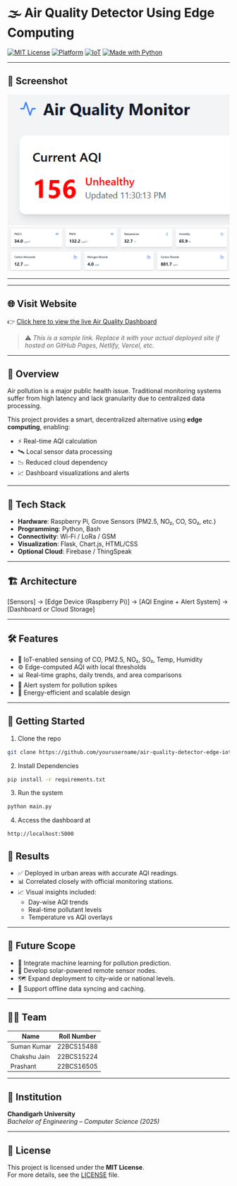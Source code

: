 
# 🌫️ Air Quality Detector Using Edge Computing

[![MIT License](https://img.shields.io/badge/license-MIT-green.svg)](LICENSE)
[![Platform](https://img.shields.io/badge/platform-RaspberryPi-orange.svg)](#)
[![IoT](https://img.shields.io/badge/IoT-enabled-blue.svg)](#)
[![Made with Python](https://img.shields.io/badge/Made%20with-Python-blue.svg)](#)


---

## 📸 Screenshot

<img src="photo1.png" alt="Dashboard View" width="700"/>
<img src="photo2.png" alt="Dashboard View" width="700"/>

---

---

## 🌐 Visit Website

👉 [Click here to view the live Air Quality Dashboard](https://jazzy-pithivier-dc198f.netlify.app/)

> ⚠️ *This is a sample link. Replace it with your actual deployed site if hosted on GitHub Pages, Netlify, Vercel, etc.*

---


## 📌 Overview

Air pollution is a major public health issue. Traditional monitoring systems suffer from high latency and lack granularity due to centralized data processing.

This project provides a smart, decentralized alternative using **edge computing**, enabling:
- ⚡ Real-time AQI calculation
- 🛰️ Local sensor data processing
- 📉 Reduced cloud dependency
- 📈 Dashboard visualizations and alerts

---

## 🧰 Tech Stack

- **Hardware**: Raspberry Pi, Grove Sensors (PM2.5, NO₂, CO, SO₂, etc.)
- **Programming**: Python, Bash
- **Connectivity**: Wi-Fi / LoRa / GSM
- **Visualization**: Flask, Chart.js, HTML/CSS
- **Optional Cloud**: Firebase / ThingSpeak

---

## 🏗️ Architecture
[Sensors] → [Edge Device (Raspberry Pi)] → [AQI Engine + Alert System] → [Dashboard or Cloud Storage]


---

## 🛠️ Features

- 📡 IoT-enabled sensing of CO, PM2.5, NO₂, SO₂, Temp, Humidity
- ⚙️ Edge-computed AQI with local thresholds
- 📊 Real-time graphs, daily trends, and area comparisons
- 🔔 Alert system for pollution spikes
- 🔋 Energy-efficient and scalable design

---

## 🚀 Getting Started

1. Clone the repo  
```bash
git clone https://github.com/yourusername/air-quality-detector-edge-iot.git
```
2. Install Dependencies
```bash
pip install -r requirements.txt
```
3. Run the system
```bash
python main.py
```
4. Access the dashboard at
```bash
http://localhost:5000
```
## 🧪 Results

- ✅ Deployed in urban areas with accurate AQI readings.
- 📊 Correlated closely with official monitoring stations.
- 📈 Visual insights included:
  - Day-wise AQI trends
  - Real-time pollutant levels
  - Temperature vs AQI overlays


---

## 🔭 Future Scope

- 🤖 Integrate machine learning for pollution prediction.
- 🔋 Develop solar-powered remote sensor nodes.
- 🗺️ Expand deployment to city-wide or national levels.
- 🔌 Support offline data syncing and caching.

---

## 👨‍💻 Team

| Name          | Roll Number  |
|---------------|--------------|
| Suman Kumar   | 22BCS15488   |
| Chakshu Jain  | 22BCS15224   |
| Prashant      | 22BCS16505   |

---
## 🏫 Institution

**Chandigarh University**  
*Bachelor of Engineering – Computer Science (2025)*

---

## 📜 License

This project is licensed under the **MIT License**.  
For more details, see the [LICENSE](LICENSE) file.

